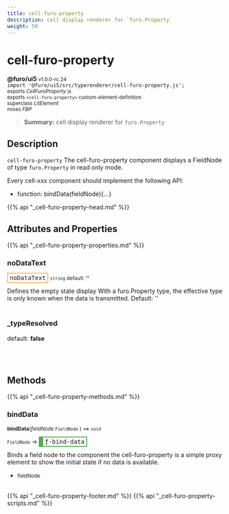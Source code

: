 ```yaml
---
title: cell-furo-property
description: cell display renderer for `furo.Property`
weight: 50
---
```


# cell-furo-property
**@furo/ui5** <small>v1.0.0-rc.24</small>
<br>`import '@furo/ui5/src/typerenderer/cell-furo-property.js';`<small>
<br>exports *CellFuroProperty* js
<br>exports `<cell-furo-property>` custom-element-definition
<br>superclass *LitElement*
<br> mixes *FBP*</small>

> **Summary:** cell display renderer for `furo.Property`

## Description

`cell-furo-property`
The cell-furo-property component displays a FieldNode of type `furo.Property` in read only mode.

Every cell-xxx component should implement the following API:
- function: bindData(fieldNode){...}

{{% api "_cell-furo-property-head.md" %}}

## Attributes and Properties
{{% api "_cell-furo-property-properties.md" %}}






### **noDataText**

<span  style="border-width:2px; border-style: solid;border-color:  rgb(255, 182, 91);font-family:monospace; padding:2px 4px;">noDataText</span>
<small>`string` default: **&#39;&#39;**</small>

Defines the empty state display
With a furo.Property type, the effective type is only known when the data is transmitted.
Default: ''
<br><br>

### **_typeResolved**
default: **false**</small>


<br><br>

## Methods
{{% api "_cell-furo-property-methods.md" %}}


### **bindData**
<small>**bindData**(*fieldNode* `FieldNode` ) ⟹ `void`</small>

<small>`FieldNode` </small> →
<span  style="border-width:2px 2px 2px 10px; border-style: solid;border-color:  rgb(76, 175, 80);font-family:monospace; padding:2px 4px;">ƒ-bind-data</span>

Binds a field node to the component
the cell-furo-property is a simple proxy element to show
the initial state if no data is available.

- <small>fieldNode </small>
<br><br>








{{% api "_cell-furo-property-footer.md" %}}
{{% api "_cell-furo-property-scripts.md" %}}

